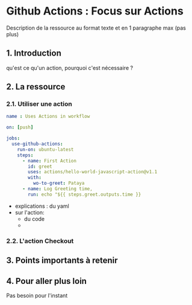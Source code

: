 # Github Actions : Focus sur Actions
Description de la ressource au format texte et en 1 paragraphe max (pas plus)

## 1. Introduction
qu'est ce qu'un action, pourquoi c'est nécessaire ?


## 2. La ressource
### 2.1. Utiliser une action

```yaml
name : Uses Actions in workflow

on: [push]

jobs:
  use-github-actions:
    run-on: ubuntu-latest
    steps:
      - name: First Action
        id: greet
        uses: actions/hello-world-javascript-action@v1.1
        with:
          wo-to-greet: Pataya
      - name: Log Greeting time,
        run: echo "${{ steps.greet.outputs.time }}    
```

- explications : du yaml
- sur l'action: 
  - du code
  - 

### 2.2. L'action Checkout



## 3. Points importants à retenir


## 4. Pour aller plus loin
Pas besoin pour l'instant
